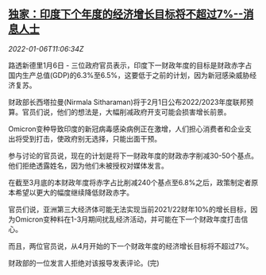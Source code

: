 <!--1641468662000-->
[独家：印度下个年度的经济增长目标将不超过7%--消息人士](https://cn.reuters.com/article/india-2022-gdp-target-0106-idCNKBS2JG0RL)
------

<div><i>2022-01-06T11:06:34Z</i></div><p>路透新德里1月6日 - 三位政府官员表示，印度下一财政年度的目标是财政赤字占国内生产总值(GDP)的6.3%至6.5%，这要低于之前的计划，因为新冠感染威胁经济复苏。</p><p>财政部长西塔拉曼(Nirmala Sitharaman)将于2月1日公布2022/2023年度联邦预算。官员们说，他们的想法是，大幅削减政府开支可能会损害增长前景。</p><p>Omicron变种导致印度的新冠病毒感染病例正在激增，人们担心消费者和企业支出将受到打击，使政府别无选择，只能出面干预。</p><p>参与讨论的官员说，现在的计划是将下一财政年度的财政赤字削减30-50个基点。他们拒绝透露姓名，因为他们未被授权对媒体发言。</p><p>在截至3月底的本财政年度将赤字占比削减240个基点至6.8%之后，政策制定者原本希望以更大的幅度继续降低财政赤字。</p><p>官员们说，亚洲第三大经济体可能无法实现当前2021/22财年10%的增长目标，因为Omicron变种料在1-3月期间扰乱经济活动，并可能在下一个财政年度打击信心。</p><p>而且，两位官员说，从4月开始的下一个财政年度的经济增长目标将不超过7%。</p><p>财政部的一位发言人拒绝对该报导发表评论。(完)</p>
